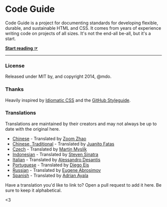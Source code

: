 # Code Guide

Code Guide is a project for documenting standards for developing flexible, durable, and sustainable HTML and CSS. It comes from years of experience writing code on projects of all sizes. It's not the end-all be-all, but it's a start.

**[Start reading ☞](http://mdo.github.io/code-guide)**

---

### License

Released under MIT by, and copyright 2014, @mdo.

### Thanks

Heavily inspired by [Idiomatic CSS](https://github.com/necolas/idiomatic-css) and the [GitHub Styleguide](http://github.com/styleguide).

### Translations

Translations are maintained by their creators and may not always be up to date with the original here.

- [Chinese](http://zoomzhao.github.io/code-guide/) - Translated by [Zoom Zhao](https://github.com/ZoomZhao)
- [Chinese, Traditional](http://juanitofatas.github.io/) - Translated by [Juanito Fatas](https://github.com/JuanitoFatas)
- [Czech](http://smedzlatko.github.io/) - Translated by [Martin Myslík](https://github.com/Smedzlatko)
- [Indonesian](http://diagramatics.github.io/code-guide-id) - Translated by [Steven Sinatra](http://diagramatics.me)
- [Italian](http://alessandro1997.github.io/code-guide/) - Translated by [Alessandro Desantis](https://github.com/alessandro1997)
- [Portuguese](http://diegoeis.github.io/code-guide/) - Translated by [Diego Eis](http://tableless.com.br/)
- [Russian](http://instanceofpro.github.io/code-guide/) - Translated by [Eugene Abrosimov](https://github.com/instanceofpro)
- [Spanish](http://adrianayala.mx/code-guide/es/) - Translated by [Adrian Ayala](http://adrianayala.mx/)

Have a translation you'd like to link to? Open a pull request to add it here. Be sure to keep it alphabetical.

<3
